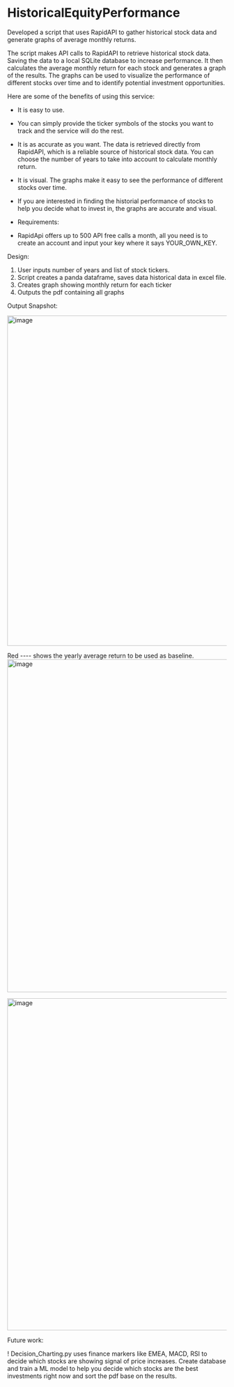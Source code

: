 # HistoricalEquityPerformance
Developed a script that uses RapidAPI to gather historical stock data and generate graphs of average monthly returns.

The script makes API calls to RapidAPI to retrieve historical stock data. Saving the data to a local SQLite database to increase performance. It then calculates the average monthly return for each stock and generates a graph of the results. The graphs can be used to visualize the performance of different stocks over time and to identify potential investment opportunities.

Here are some of the benefits of using this service:

* It is easy to use. 
* You can simply provide the ticker symbols of the stocks you want to track and the service will do the rest.
* It is as accurate as you want. The data is retrieved directly from RapidAPI, which is a reliable source of historical stock data. You can choose the number of years to take into account to calculate monthly return.
* It is visual. The graphs make it easy to see the performance of different stocks over time.
* If you are interested in finding the historial performance of stocks to help you decide what to invest in, the graphs are accurate and visual.

* Requirements:
* RapidApi offers up to 500 API free calls a month, all you need is to create an account and input your key where it says YOUR_OWN_KEY.

Design:
1. User inputs number of years and list of stock tickers.
2. Script creates a panda dataframe, saves data historical data in excel file.
3. Creates graph showing monthly return for each ticker
4. Outputs the pdf containing all graphs

Output Snapshot:

<img width="757" alt="image" src="https://github.com/xjefrod99/HistoricalEqPer/assets/52290399/eade8793-8edc-49fc-97fa-b952782bd4d2">

Red ---- shows the yearly average return to be used as baseline.
<img width="763" alt="image" src="https://github.com/xjefrod99/HistoricalEqPer/assets/52290399/fae2991d-373b-4e79-9cbc-fd9645dd6214">

<img width="761" alt="image" src="https://github.com/xjefrod99/HistoricalEqPer/assets/52290399/3de7ace3-6f77-4723-a059-f5dcd5e7126b">

Future work:

! Decision_Charting.py uses finance markers like EMEA, MACD, RSI to decide which stocks are showing signal of price increases. Create database and train a ML model to help you decide which stocks are the best investments right now and sort the pdf base on the results.



